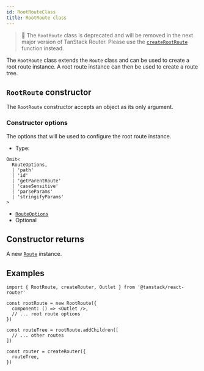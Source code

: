 ```yaml
---
id: RootRouteClass
title: RootRoute class
---
```


> 🚧 The `RootRoute` class is deprecated and will be removed in the next major version of TanStack Router. Please use the [`createRootRoute`](../createRootRouteFunction) function instead.

The `RootRoute` class extends the `Route` class and can be used to create a root route instance. A root route instance can then be used to create a route tree.

## `RootRoute` constructor

The `RootRoute` constructor accepts an object as its only argument.

### Constructor options

The options that will be used to configure the root route instance.

- Type:

```tsx
Omit<
  RouteOptions,
  | 'path'
  | 'id'
  | 'getParentRoute'
  | 'caseSensitive'
  | 'parseParams'
  | 'stringifyParams'
>
```

- [`RouteOptions`](../RouteOptionsType)
- Optional

## Constructor returns

A new [`Route`](../RouteType) instance.

## Examples

```tsx
import { RootRoute, createRouter, Outlet } from '@tanstack/react-router'

const rootRoute = new RootRoute({
  component: () => <Outlet />,
  // ... root route options
})

const routeTree = rootRoute.addChildren([
  // ... other routes
])

const router = createRouter({
  routeTree,
})
```
